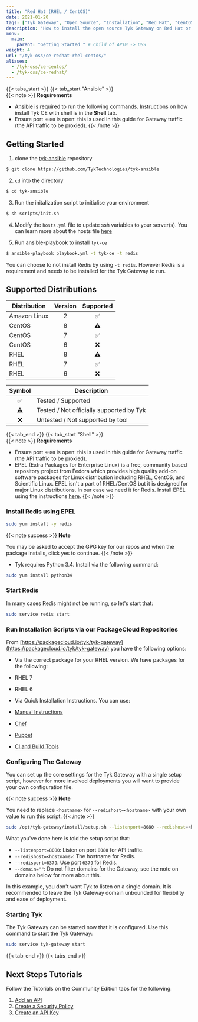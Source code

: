 ```yaml
---
title: "Red Hat (RHEL / CentOS)"
date: 2021-01-20
tags: ["Tyk Gateway", "Open Source", "Installation", "Red Hat", "CentOS"]
description: "How to install the open source Tyk Gateway on Red Hat or CentOS using Ansible or with shell scripts"
menu:
  main:
    parent: "Getting Started " # Child of APIM -> OSS
weight: 4
url: "/tyk-oss/ce-redhat-rhel-centos/"
aliases:
  - /tyk-oss/ce-centos/
  - /tyk-oss/ce-redhat/
---
```

{{< tabs_start >}}
{{< tab_start "Ansible" >}}
<br />
{{< note >}}
**Requirements**

*   [Ansible](https://docs.ansible.com/ansible/latest/installation_guide/intro_installation.html) is required to run the following commands. Instructions on how install Tyk CE with shell is in the <b>Shell</b> tab.
*   Ensure port `8080` is open: this is used in this guide for Gateway traffic (the API traffic to be proxied).
{{< /note >}}

## Getting Started
1. clone the [tyk-ansible](https://github.com/TykTechnologies/tyk-ansible) repository

```bash
$ git clone https://github.com/TykTechnologies/tyk-ansible
```

2. `cd` into the directory
```.bash
$ cd tyk-ansible
```

3. Run the initalization script to initialise your environment

```bash
$ sh scripts/init.sh
```

4. Modify the `hosts.yml` file to update ssh variables to your server(s). You can learn more about the hosts file [here](https://docs.ansible.com/ansible/latest/user_guide/intro_inventory.html)

5. Run ansible-playbook to install `tyk-ce`

```bash
$ ansible-playbook playbook.yml -t tyk-ce -t redis
```

You can choose to not install Redis by using `-t redis`. However Redis is a requirement and needs to be installed for the Tyk Gateway to run.

## Supported Distributions
| Distribution | Version | Supported |
| --------- | :---------: | :---------: |
| Amazon Linux | 2 | ✅ |
| CentOS | 8 | ⚠️ |
| CentOS | 7 | ✅ |
| CentOS | 6 | ❌ |
| RHEL | 8 | ⚠️ |
| RHEL | 7 | ✅ |
| RHEL | 6 | ❌ |

| Symbol | Description |
| :---------: | --------- |
| ✅ | Tested / Supported |
| ⚠️ | Tested / Not officially supported by Tyk |
| ❌️ | Untested / Not supported by tool |

{{< tab_end >}}
{{< tab_start "Shell" >}}
<br />
{{< note >}}
**Requirements**

*   Ensure port `8080` is open: this is used in this guide for Gateway traffic (the API traffic to be proxied).
*   EPEL (Extra Packages for Enterprise Linux) is a free, community based repository project from Fedora which provides high quality add-on software packages for Linux distribution including RHEL, CentOS, and Scientific Linux. EPEL isn't a part of RHEL/CentOS but it is designed for major Linux distributions. In our case we need it for Redis. Install EPEL using the instructions [here](http://fedoraproject.org/wiki/EPEL#How_can_I_use_these_extra_packages.3F).
{{< /note >}}

### Install Redis using EPEL

```bash
sudo yum install -y redis
```

{{< note success >}}
**Note**  

You may be asked to accept the GPG key for our repos and when the package installs, click yes to continue.
{{< /note >}}


*   Tyk requires Python 3.4. Install via the following command:

```bash
sudo yum install python34
```

### Start Redis

In many cases Redis might not be running, so let's start that:
```bash
sudo service redis start
```

### Run Installation Scripts via our PackageCloud Repositories

From [https://packagecloud.io/tyk/tyk-gateway](https://packagecloud.io/tyk/tyk-gateway) you have the following options:

* Via the correct package for your RHEL version. We have packages for the following:
 * RHEL 7
 * RHEL 6
 
* Via Quick Installation Instructions. You can use:
 * [Manual Instructions](https://packagecloud.io/tyk/tyk-gateway/install#manual-rpm)
 * [Chef](https://packagecloud.io/tyk/tyk-gateway/install#chef)
 * [Puppet](https://packagecloud.io/tyk/tyk-gateway/install#puppet)
 * [CI and Build Tools](https://packagecloud.io/tyk/tyk-gateway/ci)

### Configuring The Gateway 

You can set up the core settings for the Tyk Gateway with a single setup script, however for more involved deployments you will want to provide your own configuration file.

{{< note success >}}
**Note**  

You need to replace `<hostname>` for `--redishost=<hostname>` with your own value to run this script.
{{< /note >}}


```bash
sudo /opt/tyk-gateway/install/setup.sh --listenport=8080 --redishost=<hostname> --redisport=6379 --domain=""
```

What you've done here is told the setup script that:

*   `--listenport=8080`: Listen on port `8080` for API traffic.
*   `--redishost=<hostname>`: The hostname for Redis.
*   `--redisport=6379`: Use port `6379` for Redis.
*   `--domain=""`: Do not filter domains for the Gateway, see the note on domains below for more about this.

In this example, you don't want Tyk to listen on a single domain. It is recommended to leave the Tyk Gateway domain unbounded for flexibility and ease of deployment.

### Starting Tyk

The Tyk Gateway can be started now that it is configured. Use this command to start the Tyk Gateway:
```bash
sudo service tyk-gateway start
```
{{< tab_end >}}
{{< tabs_end >}}
## Next Steps Tutorials

Follow the Tutorials on the Community Edition tabs for the following:

1. [Add an API](/docs/getting-started/tutorials/create-api/)
2. [Create a Security Policy](/docs/getting-started/tutorials/create-security-policy/)
3. [Create an API Key](/docs/getting-started/tutorials/create-api-key/)